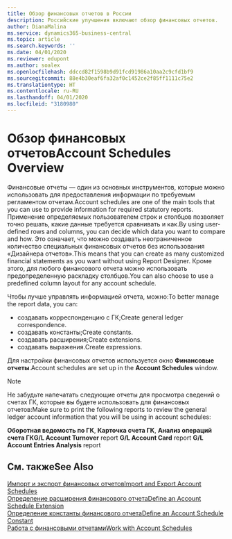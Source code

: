 ```yaml
---
title: Обзор финансовых отчетов в России
description: Российские улучшения включают обзор финансовых отчетов.
author: DianaMalina
ms.service: dynamics365-business-central
ms.topic: article
ms.search.keywords: ''
ms.date: 04/01/2020
ms.reviewer: edupont
ms.author: soalex
ms.openlocfilehash: ddccd82f1598b9d91fcd91986a10aa2c9cfd1bf9
ms.sourcegitcommit: 88e4b30eaf6fa32af0c1452ce2f85ff1111c75e2
ms.translationtype: HT
ms.contentlocale: ru-RU
ms.lasthandoff: 04/01/2020
ms.locfileid: "3180980"
---
```

# <a name="account-schedules-overview"></a><span data-ttu-id="43863-103">Обзор финансовых отчетов</span><span class="sxs-lookup"><span data-stu-id="43863-103">Account Schedules Overview</span></span>

<span data-ttu-id="43863-104">Финансовые отчеты — один из основных инструментов, которые можно использовать для предоставления информации по требуемым регламентом отчетам.</span><span class="sxs-lookup"><span data-stu-id="43863-104">Account schedules are one of the main tools that you can use to provide information for required statutory reports.</span></span> <span data-ttu-id="43863-105">Применение определяемых пользователем строк и столбцов позволяет точно решать, какие данные требуется сравнивать и как.</span><span class="sxs-lookup"><span data-stu-id="43863-105">By using user-defined rows and columns, you can decide which data you want to compare and how.</span></span> <span data-ttu-id="43863-106">Это означает, что можно создавать неограниченное количество специальных финансовых отчетов без использования «Дизайнера отчетов».</span><span class="sxs-lookup"><span data-stu-id="43863-106">This means that you can create as many customized financial statements as you want without using Report Designer.</span></span> <span data-ttu-id="43863-107">Кроме этого, для любого финансового отчета можно использовать предопределенную раскладку столбцов.</span><span class="sxs-lookup"><span data-stu-id="43863-107">You can also choose to use a predefined column layout for any account schedule.</span></span>

<span data-ttu-id="43863-108">Чтобы лучше управлять информацией отчета, можно:</span><span class="sxs-lookup"><span data-stu-id="43863-108">To better manage the report data, you can:</span></span>

- <span data-ttu-id="43863-109">создавать корреспонденцию с ГК;</span><span class="sxs-lookup"><span data-stu-id="43863-109">Create general ledger correspondence.</span></span>
- <span data-ttu-id="43863-110">создавать константы;</span><span class="sxs-lookup"><span data-stu-id="43863-110">Create constants.</span></span>
- <span data-ttu-id="43863-111">создавать расширения;</span><span class="sxs-lookup"><span data-stu-id="43863-111">Create extensions.</span></span>
- <span data-ttu-id="43863-112">создавать выражения.</span><span class="sxs-lookup"><span data-stu-id="43863-112">Create expressions.</span></span>

<span data-ttu-id="43863-113">Для настройки финансовых отчетов используется окно **Финансовые отчеты**.</span><span class="sxs-lookup"><span data-stu-id="43863-113">Account schedules are set up in the **Account Schedules** window.</span></span>

> [!NOTE]
> <span data-ttu-id="43863-114">Не забудьте напечатать следующие отчеты для просмотра сведений о счетах ГК, которые вы будете использовать для финансовых отчетов:</span><span class="sxs-lookup"><span data-stu-id="43863-114">Make sure to print the following reports to review the general ledger account information that you will be using in account schedules:</span></span>
>
> <span data-ttu-id="43863-115">**Оборотная ведомость по ГК**, **Карточка счета ГК**, **Анализ операций счета ГК**</span><span class="sxs-lookup"><span data-stu-id="43863-115">**G/L Account Turnover** report **G/L Account Card** report **G/L Account Entries Analysis** report</span></span>

## <a name="see-also"></a><span data-ttu-id="43863-116">См. также</span><span class="sxs-lookup"><span data-stu-id="43863-116">See Also</span></span>
[<span data-ttu-id="43863-117">Импорт и экспорт финансовых отчетов</span><span class="sxs-lookup"><span data-stu-id="43863-117">Import and Export Account Schedules</span></span>](How-to-Import-and-Export-Account-Schedules.md)  
[<span data-ttu-id="43863-118">Определение расширения финансового отчета</span><span class="sxs-lookup"><span data-stu-id="43863-118">Define an Account Schedule Extension</span></span>](How-to-Define-an-Account-Schedule-Extension.md)  
[<span data-ttu-id="43863-119">Определение константы финансового отчета</span><span class="sxs-lookup"><span data-stu-id="43863-119">Define an Account Schedule Constant</span></span>](How-to-Define-an-Account-Schedule-Constant.md)  
[<span data-ttu-id="43863-120">Работа с финансовыми отчетами</span><span class="sxs-lookup"><span data-stu-id="43863-120">Work with Account Schedules</span></span>](How-to-Work-with-Account-Schedules.md)  
